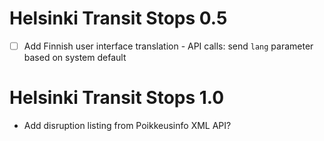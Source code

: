 Helsinki Transit Stops 0.5
==========================

 * [ ] Add Finnish user interface translation
       - API calls: send `lang` parameter based on system default

Helsinki Transit Stops 1.0
==========================

 * Add disruption listing from Poikkeusinfo XML API?
